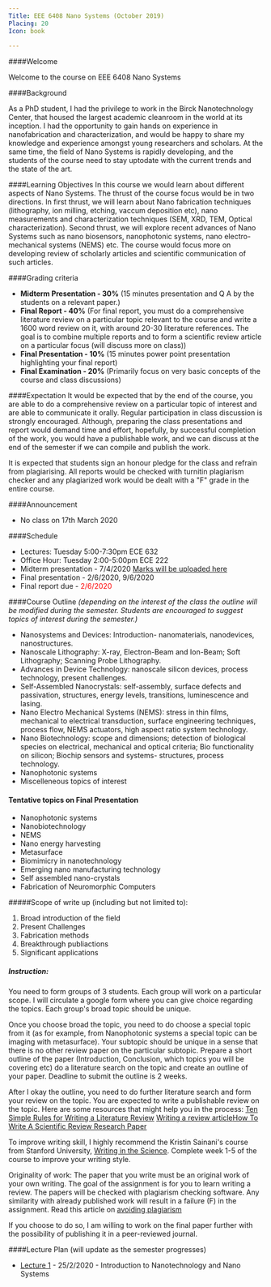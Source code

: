 ```yaml
---
Title: EEE 6408 Nano Systems (October 2019)
Placing: 20
Icon: book
 
---
```


####Welcome

Welcome to the course on EEE 6408 Nano Systems

####Background

As a PhD student, I had the privilege to work in the Birck Nanotechnology Center, that housed the largest academic cleanroom in the world at its inception. I had the opportunity to gain hands on experience in nanofabrication and characterization, and would be happy to share my knowledge and experience amongst young researchers and scholars. At the same time, the field of Nano Systems is rapidly developing, and the students of the course need to stay uptodate with the current trends and the state of the art. 

####Learning Objectives
In this course we would learn about different aspects of Nano Systems. The thrust of the course focus would be in two directions. In first thrust, we will learn about Nano fabrication techniques (lithography, ion milling, etching, vaccum deposition etc), nano measurements and characterization techniques (SEM, XRD, TEM, Optical characterization). Second thrust, we will explore recent advances of Nano Systems such as nano biosensors, nanophotonic systems, nano electro-mechanical systems (NEMS) etc. The course would focus more on developing review  of scholarly articles and scientific communication of such articles.

####Grading criteria
* **Midterm Presentation - 30%** (15 minutes presentation and Q A by the students on a relevant paper.)
* **Final Report - 40%** (For final report, you must do a comprehensive literature review on a particular topic relevant to the course and write a 1600 word review on it, with around 20-30 literature references. The goal is to combine multiple reports and to form a scientific review article on a particular focus (will discuss more on class))
* **Final Presentation - 10%** (15 minutes power point presentation highlighting your final report)
* **Final Examination - 20%** (Primarily focus on very basic concepts of the course and class discussions)

####Expectation
It would be expected that by the end of the course, you are able to do a comprehensive review on a particular topic of interest and are able to communicate it orally. Regular participation in class discussion is strongly encouraged. Although, preparing the class presentations and report would demand time and effort, hopefully, by successful completion of the work, you would have a publishable work, and we can discuss at the end of the semester if we can compile and publish the work. 

It is expected that students sign an honour pledge for the class and refrain from plagiarising. All reports would be checked with turnitin plagiarism checker and any plagiarized work would be dealt with a "F" grade in the entire course. 


####Announcement 
* No class on 17th March 2020 

####Schedule
* Lectures: Tuesday 5:00-7:30pm ECE 632
* Office Hour: Tuesday 2:00-5:00pm ECE 222
* Midterm presentation - 7/4/2020 [Marks will be uploaded here](#)
* Final presentation - 2/6/2020, 9/6/2020
* Final report due - <span style="color:red">2/6/2020</span>


####Course Outline 
_(depending on the interest of the class the outline will be modified during the semester. Students are encouraged to suggest topics of interest during the semester.)_
* Nanosystems and Devices: Introduction- nanomaterials, nanodevices, nanostructures. 
* Nanoscale Lithography: X-ray, Electron-Beam and Ion-Beam; Soft Lithography; Scanning Probe Lithography. 
* Advances in Device Technology: nanoscale silicon devices, process technology, present challenges. 
* Self-Assembled Nanocrystals: self-assembly, surface defects and passivation, structures, energy levels, transitions, luminescence and lasing. 
* Nano Electro Mechanical Systems (NEMS): stress in thin films, mechanical to electrical transduction, surface engineering techniques, process flow, NEMS actuators, high aspect ratio system technology. 
* Nano Biotechnology: scope and dimensions; detection of biological species on electrical, mechanical and optical criteria; Bio functionality on silicon; Biochip sensors and systems- structures, process technology. 
* Nanophotonic systems
* Miscelleneous topics of interest

#### Tentative topics on Final Presentation
* Nanophotonic systems
* Nanobiotechnology
* NEMS
* Nano energy harvesting
* Metasurface
* Biomimicry in nanotechnology
* Emerging nano manufacturing technology 
* Self assembled nano-crystals
* Fabrication of Neuromorphic Computers

#####Scope of write up (including but not limited to):
1. Broad introduction of the field
2. Present Challenges
3. Fabrication methods
4. Breakthrough publiactions
5. Significant applications

##### Instruction:
You need to form groups of 3 students. Each group will work on a particular scope. I will circulate a google form where you can give choice regarding the topics. Each group's broad topic should be unique.

Once you choose broad the topic, you need to do choose a special topic from it (as for example, from Nanophotonic systems a special topic can be imaging with metasurface). Your subtopic should be unique in a sense that there is no other review paper on the particular subtopic. Prepare a short outline of the paper (Introduction, Conclusion, which topics you will be covering etc) do a literature search on the topic and create an outline of your paper. Deadline to submit the outline is 2 weeks. 

After I okay the outline, you need to do further literature search and form your review on the topic. You are expected to write a publishable review on the topic.  Here are some resources that might help you in the process:
[Ten Simple Rules for Writing a Literature Review](https://www.ncbi.nlm.nih.gov/pmc/articles/PMC3715443/)
[Writing a review article](https://authorservices.taylorandfrancis.com/writing-a-review-article/)[How To Write A Scientific Review Research Paper](https://www.forbes.com/sites/quora/2018/04/06/how-to-write-a-scientific-review-research-paper/#6d6694076c1b)

To improve writing skill, I highly recommend the Kristin Sainani's course from Stanford University, [Writing in the Science](https://www.coursera.org/learn/sciwrite/home/welcome). Complete week 1-5 of the course to improve your writing style. 

Originality of work: The paper that you write must be an original work of your own writing. The goal of the assignment is for you to learn writing a review. The papers will be checked with plagiarism checking software. Any similarity with already published work will result in a failure (F) in the assignment. Read this article on [avoiding plagiarism](https://www.plagiarism.org/article/preventing-plagiarism-when-writing)

If you choose to do so, I am willing to work on the final paper further with the possibility of publishing it in a peer-reviewed journal. 


####Lecture Plan (will update as the semester progresses)
* [Lecture 1](#) - 25/2/2020 - Introduction to Nanotechnology and Nano Systems
